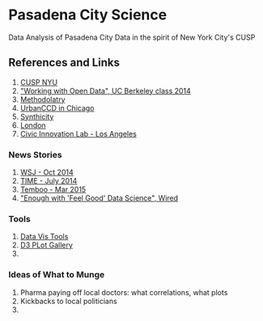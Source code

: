 # Pasadena City Science
Data Analysis of Pasadena City Data in the spirit of New York City's CUSP

## References and Links
1. [CUSP NYU](http://cusp.nyu.edu/)
2. ["Working with Open Data", UC Berkeley class 2014](https://github.com/working-with-open-data-2014/project-organization/wiki/Projects)
3. [Methodolatry](https://placesjournal.org/article/methodolatry-and-the-art-of-measure/)
4. [UrbanCCD in Chicago](https://urbanccd.org/)
5. [Synthicity](http://www.synthicity.com/)
6. [London](http://datasciencelondon.org/)
7. [Civic Innovation Lab - Los Angeles](http://www.civicinnovationlab.la/)

### News Stories
1. [WSJ - Oct 2014](http://www.wsj.com/articles/theyre-tracking-when-you-turn-off-the-lights-1413854422)
2. [TIME - July 2014](http://time.com/3051809/steven-koonin-cusp-data-nyc/)
3. [Temboo - Mar 2015](http://blog.temboo.com/post/115149012376/dr-steve-koonin-on-big-data-in-big-cities-part-1)
4. ["Enough with 'Feel Good' Data Science", Wired](http://www.wired.com/2014/11/enough-with-feel-good-data-science/)

### Tools
1. [Data Vis Tools](http://www.uie.com/articles/data_visualization_tools/)
2. [D3 PLot Gallery](https://github.com/mbostock/d3/wiki/Gallery)
3. 

### Ideas of What to Munge
1. Pharma paying off local doctors: what correlations, what plots
2. Kickbacks to local politicians
3. 
